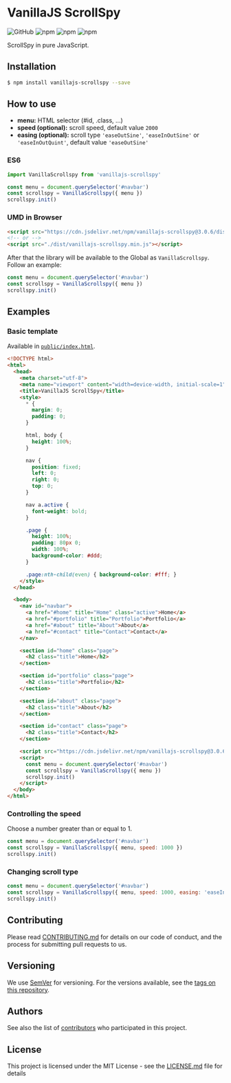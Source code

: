 # VanillaJS ScrollSpy

![GitHub](https://img.shields.io/github/license/ederssouza/vanillajs-scrollspy) ![npm](https://img.shields.io/npm/v/vanillajs-scrollspy) ![npm](https://img.shields.io/npm/dw/vanillajs-scrollspy) ![npm](https://img.shields.io/npm/dm/vanillajs-scrollspy)

ScrollSpy in pure JavaScript.

## Installation

```bash
$ npm install vanillajs-scrollspy --save
```

## How to use

- **menu:** HTML selector (#id, .class, ...)
- **speed (optional):** scroll speed, default value `2000`
- **easing (optional):** scroll type `'easeOutSine'`, `'easeInOutSine'` or `'easeInOutQuint'`, default value `'easeOutSine'`

### ES6

```javascript
import VanillaScrollspy from 'vanillajs-scrollspy'

const menu = document.querySelector('#navbar')
const scrollspy = VanillaScrollspy({ menu })
scrollspy.init()
```

### UMD in Browser

```html
<script src="https://cdn.jsdelivr.net/npm/vanillajs-scrollspy@3.0.6/dist/vanillajs-scrollspy.min.js"></script>
<!-- or -->
<script src="./dist/vanillajs-scrollspy.min.js"></script>
```

After that the library will be available to the Global as `VanillaScrollspy`. Follow an example:

``` javascript
const menu = document.querySelector('#navbar')
const scrollspy = VanillaScrollspy({ menu })
scrollspy.init()
```

## Examples

### Basic template

Available in [`public/index.html`](public/index.html).

``` html
<!DOCTYPE html>
<html>
  <head>
    <meta charset="utf-8">
    <meta name="viewport" content="width=device-width, initial-scale=1">
    <title>VanillaJS ScrollSpy</title>
    <style>
      * {
        margin: 0;
        padding: 0;
      }

      html, body {
        height: 100%;
      }

      nav {
        position: fixed;
        left: 0;
        right: 0;
        top: 0;
      }

      nav a.active {
        font-weight: bold;
      }

      .page {
        height: 100%;
        padding: 80px 0;
        width: 100%;
        background-color: #ddd;
      }

      .page:nth-child(even) { background-color: #fff; }
    </style>
  </head>

  <body>
    <nav id="navbar">
      <a href="#home" title="Home" class="active">Home</a>
      <a href="#portfolio" title="Portfolio">Portfolio</a>
      <a href="#about" title="About">About</a>
      <a href="#contact" title="Contact">Contact</a>
    </nav>

    <section id="home" class="page">
      <h2 class="title">Home</h2>
    </section>

    <section id="portfolio" class="page">
      <h2 class="title">Portfolio</h2>
    </section>

    <section id="about" class="page">
      <h2 class="title">About</h2>
    </section>

    <section id="contact" class="page">
      <h2 class="title">Contact</h2>
    </section>

    <script src="https://cdn.jsdelivr.net/npm/vanillajs-scrollspy@3.0.6/dist/vanillajs-scrollspy.min.js"></script>
    <script>
      const menu = document.querySelector('#navbar')
      const scrollspy = VanillaScrollspy({ menu })
      scrollspy.init()
    </script>
  </body>
</html>
```

### Controlling the speed
Choose a number greater than or equal to 1.

``` javascript
const menu = document.querySelector('#navbar')
const scrollspy = VanillaScrollspy({ menu, speed: 1000 })
scrollspy.init()
```

### Changing scroll type

``` javascript
const menu = document.querySelector('#navbar')
const scrollspy = VanillaScrollspy({ menu, speed: 1000, easing: 'easeInOutQuint' })
scrollspy.init()
```

## Contributing

Please read [CONTRIBUTING.md](https://gist.github.com/PurpleBooth/b24679402957c63ec426) for details on our code of conduct, and the process for submitting pull requests to us.

## Versioning

We use [SemVer](http://semver.org/) for versioning. For the versions available, see the [tags on this repository](https://github.com/ederssouza/vanillajs-scrollspy/tags).

## Authors

See also the list of [contributors](https://github.com/ederssouza/vanillajs-scrollspy/contributors) who participated in this project.

## License

This project is licensed under the MIT License - see the [LICENSE.md](LICENSE.md) file for details

